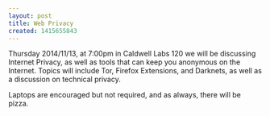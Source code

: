 ```yaml
---
layout: post
title: Web Privacy
created: 1415655843
---
```

Thursday 2014/11/13, at 7:00pm in Caldwell Labs 120 we will be discussing Internet Privacy, as well as tools that can keep you anonymous on the Internet. Topics will include Tor, Firefox Extensions, and Darknets, as well as a discussion on technical privacy.

Laptops are encouraged but not required, and as always, there will be pizza.

